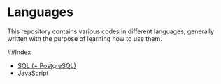 # Languages

This repository contains various codes in different languages, generally written with the purpose of learning how to use them.

##Index
- [SQL (+ PostgreSQL)](/sql)
- [JavaScript](/javascript)
